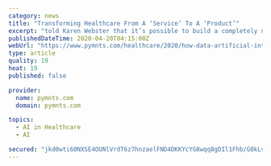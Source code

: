 ```yaml
---
category: news
title: "Transforming Healthcare From A ‘Service’ To A ‘Product’"
excerpt: "told Karen Webster that it’s possible to build a completely new healthcare ecosystem, beginning with primary care — and the overhaul needs to leverage data and artificial intelligence (AI). Along the way, he said, healthcare can be transformed from a service to a product — with standardized levels of quality, and accessible to pretty much ..."
publishedDateTime: 2020-04-20T04:15:00Z
webUrl: "https://www.pymnts.com/healthcare/2020/how-data-artificial-intelligence-can-transform-health-care-service-product/"
type: article
quality: 19
heat: 19
published: false

provider:
  name: pymnts.com
  domain: pymnts.com

topics:
  - AI in Healthcare
  - AI

secured: "jkd0wti60NXSE4OUNlVrdT6z7hnzaelFND4DKKYcYG8wqq8gDIl1Fhb/G0kLvkgR6pI5YlL33YmffaPoqYxDfHpko/cI5+mfsXjpMO1dyXsk7Fz4+6voqg1xl2lQoTxDzEFbE3jCqBZWmLRQQt0seYlxQp7KW1+b58yEK6GSVZfxwekbXgYJANLUu1wnEfHfIkxHo4FwHlT6NsdGLOmb3UUUo5wBl2tGQNWI0HFKLKEH0cG0dooYZ/tSrRQg2Yz1jnl6yNEbj+cn1ygYfh4Lrk9UwOauc/6sGTGwLJNtxtH7FvK+KVJ1eJu6+7DEL31AdekyuarEUoXAPoeHUy6fAQD6RCjyibyNRJukZbg/tVvBC0551iq9tvBkqseD0jqPlQv4Z4H8gTEIoVeoYCLS1vBwyFxf4i3tupxsNDk0krqbu+H4+7iA2cg/QwPjzQbofypNJqwscTyxuP/7ViGJw6A7ye7YtKJbvKe38nWMCEk=;xlsk8vA8+XwvTt4BA6qYaw=="
---
```



